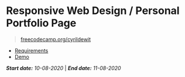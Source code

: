 # Responsive Web Design / Personal Portfolio Page

> [freecodecamp.org/cyrildewit](https://www.freecodecamp.org/cyrildewit)

* [Requirements](https://learn.freecodecamp.org/responsive-web-design/responsive-web-design-projects/build-a-personal-portfolio-webpage)
* [Demo](https://codepen.io/cyrildewit/full/rNeOpVq)

_**Start date:** 10-08-2020_ | _**End date:** 11-08-2020_
